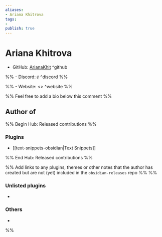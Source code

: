 ```yaml
---
aliases:
- Ariana Khitrova
tags: 
- 
publish: true
---
```


# Ariana Khitrova

- GitHub: [ArianaKhit](https://github.com/ArianaKhit/) ^github

%% - Discord: `@` ^discord %%

%% - Website: <> ^website %% 

<!-- - [[Publish sites|Publish site]]: ^publish -->

%% Feel free to add a bio below this comment %%


## Author of

%% Begin Hub: Released contributions %%
### Plugins
- [[text-snippets-obsidian|Text Snippets]]

%% End Hub: Released contributions %%

%% Add links to any plugins, themes or other notes that the author has created but are not (yet) included in the `obsidian-releases` repo %%
%%
### Unlisted plugins

- 

### Others

- 
%%

<!--
## Sponsor this author

- [[GitHub sponsors]]: [Sponsor @ArianaKhit on GitHub Sponsors](https://github.com/sponsors/ArianaKhit) ^github-sponsor
- [[Buy me a coffee]]: ^buy-me-a-coffee
- [[PayPal]]: ^paypal
- [[Patreon]]: ^patreon

-->

<!--
## Follow this author

- [[YouTube Channels|On YouTube]]: ^youtube
- Twitter: ^twitter
- ...
-->